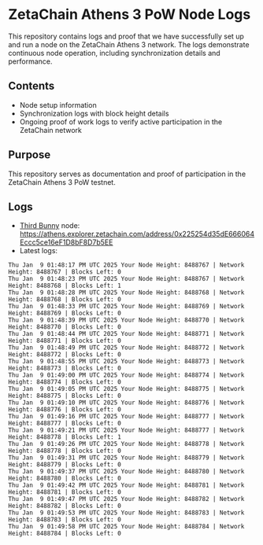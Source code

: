 # ZetaChain Athens 3 PoW Node Logs
This repository contains logs and proof that we have successfully set up and run a node on the ZetaChain Athens 3 network. The logs demonstrate continuous node operation, including synchronization details and performance.

## Contents
- Node setup information
- Synchronization logs with block height details
- Ongoing proof of work logs to verify active participation in the ZetaChain network

## Purpose
This repository serves as documentation and proof of participation in the ZetaChain Athens 3 PoW testnet.

## Logs

- [Third Bunny](https://thirdbunny.xyz/) node: https://athens.explorer.zetachain.com/address/0x225254d35dE666064Eccc5ce16eF1D8bF8D7b5EE
- Latest logs:
```
Thu Jan  9 01:48:17 PM UTC 2025 Your Node Height: 8488767 | Network Height: 8488767 | Blocks Left: 0
Thu Jan  9 01:48:23 PM UTC 2025 Your Node Height: 8488767 | Network Height: 8488768 | Blocks Left: 1
Thu Jan  9 01:48:28 PM UTC 2025 Your Node Height: 8488768 | Network Height: 8488768 | Blocks Left: 0
Thu Jan  9 01:48:33 PM UTC 2025 Your Node Height: 8488769 | Network Height: 8488769 | Blocks Left: 0
Thu Jan  9 01:48:39 PM UTC 2025 Your Node Height: 8488770 | Network Height: 8488770 | Blocks Left: 0
Thu Jan  9 01:48:44 PM UTC 2025 Your Node Height: 8488771 | Network Height: 8488771 | Blocks Left: 0
Thu Jan  9 01:48:49 PM UTC 2025 Your Node Height: 8488772 | Network Height: 8488772 | Blocks Left: 0
Thu Jan  9 01:48:55 PM UTC 2025 Your Node Height: 8488773 | Network Height: 8488773 | Blocks Left: 0
Thu Jan  9 01:49:00 PM UTC 2025 Your Node Height: 8488774 | Network Height: 8488774 | Blocks Left: 0
Thu Jan  9 01:49:05 PM UTC 2025 Your Node Height: 8488775 | Network Height: 8488775 | Blocks Left: 0
Thu Jan  9 01:49:10 PM UTC 2025 Your Node Height: 8488776 | Network Height: 8488776 | Blocks Left: 0
Thu Jan  9 01:49:16 PM UTC 2025 Your Node Height: 8488777 | Network Height: 8488777 | Blocks Left: 0
Thu Jan  9 01:49:21 PM UTC 2025 Your Node Height: 8488777 | Network Height: 8488778 | Blocks Left: 1
Thu Jan  9 01:49:26 PM UTC 2025 Your Node Height: 8488778 | Network Height: 8488778 | Blocks Left: 0
Thu Jan  9 01:49:31 PM UTC 2025 Your Node Height: 8488779 | Network Height: 8488779 | Blocks Left: 0
Thu Jan  9 01:49:37 PM UTC 2025 Your Node Height: 8488780 | Network Height: 8488780 | Blocks Left: 0
Thu Jan  9 01:49:42 PM UTC 2025 Your Node Height: 8488781 | Network Height: 8488781 | Blocks Left: 0
Thu Jan  9 01:49:47 PM UTC 2025 Your Node Height: 8488782 | Network Height: 8488782 | Blocks Left: 0
Thu Jan  9 01:49:53 PM UTC 2025 Your Node Height: 8488783 | Network Height: 8488783 | Blocks Left: 0
Thu Jan  9 01:49:58 PM UTC 2025 Your Node Height: 8488784 | Network Height: 8488784 | Blocks Left: 0
```
